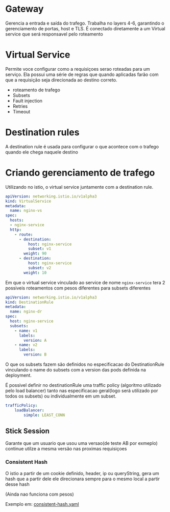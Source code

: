 # Gateway

Gerencia a entrada e saída do trafego. Trabalha no layers 4-6, garantindo o gerenciamento de portas, host e TLS. É conectado diretamente a um Virtual service que será responsavel pelo roteamento

# Virtual Service

Permite voce configurar como a requisiçoes serao roteadas para um serviço. Ela possui uma série de regras que quando aplicadas farão com que a requisição seja direcionada ao destino correto.

- roteamento de trafego
- Subsets
- Fault injection
- Retries
- Timeout

# Destination rules

A destination rule é usada para configurar o que acontece com o trafego quando ele chega naquele destino

# Criando gerenciamento de trafego

Utilizando no istio, o virtual service juntamente com a destination rule. 

```yml
apiVersion: networking.istio.io/v1alpha3
kind: VirtualService
metadata:
  name: nginx-vs 
spec:
  hosts: 
  - nginx-service
  http:
    - route: 
      - destination: 
          host: nginx-service 
          subset: v1 
        weight: 90
      - destination: 
          host: nginx-service 
          subset: v2 
        weight: 10
```

Em que o virtual service vinculado ao service de nome `nginx-service` tera 2 possiveis roteamentos com pesos diferentes para subsets diferentes

```yml
apiVersion: networking.istio.io/v1alpha3
kind: DestinationRule
metadata:
  name: nginx-dr 
spec:
  host: nginx-service
  subsets:
    - name: v1 
      labels:
        version: A
    - name: v2 
      labels:
        version: B
```

O que os subsets fazem são definidos no especificacao do DestinationRule vinculando o name do subsets com a version das pods definida na deployment.

É possivel definir no destinationRule uma traffic policy (algoritmo utilizado pelo load balancer) tanto nas especificacao geral(logo será utilizado por todos os subsets) ou individualmente em um subset.

```yml
trafficPolicy:
    loadBalancer:
        simple: LEAST_CONN
```

## Stick Session

Garante que um usuario que usou uma versao(de teste AB por exmeplo) continue utilze a mesma versão nas proximas requisiçoes

### Consistent Hash

O istio a partir de um cookie definido, header, ip ou queryString, gera um hash que a partir dele ele direcionara sempre para o mesmo local a partir desse hash

(Ainda nao funciona com pesos)

Exemplo em: [consistent-hash.yaml](consistent-hash.yaml)



